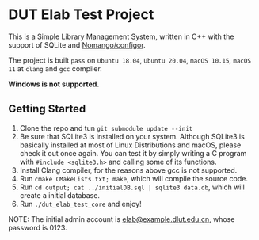 # DUT Elab Test Project

This is a Simple Library Management System, written in C++ with the support of SQLite and [Nomango/configor](https://github.com/Nomango/configor).

The project is built `pass` on `Ubuntu 18.04`, `Ubuntu 20.04`, `macOS 10.15`, `macOS 11` at `clang` and `gcc` compiler.

**Windows is not supported.**

## Getting Started

1. Clone the repo and tun `git submodule update --init`
2. Be sure that SQLite3 is installed on your system. Although SQLite3 is basically installed at most of Linux Distributions and macOS, please check it out once again. You can test it by simply writing a C program with `#include <sqlite3.h>` and calling some of its functions.
3. Install Clang compiler, for the reasons above gcc is not supported.
4. Run `cmake CMakeLists.txt; make`, which will compile the source code.
5. Run `cd output; cat ../initialDB.sql | sqlite3 data.db`, which will create a initial database.
6. Run `./dut_elab_test_core` and enjoy!

NOTE: The initial admin account is elab@example.dlut.edu.cn, whose password is 0123.
